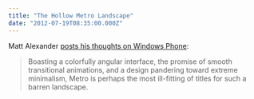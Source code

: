 ```yaml
---
title: "The Hollow Metro Landscape"
date: "2012-07-19T08:35:00.000Z"
---
```


Matt Alexander [posts his thoughts on Windows Phone](http://one37.net/blog/2012/7/18/the-hollow-metro-landscape.html):

> Boasting a colorfully angular interface, the promise of smooth transitional animations, and a design pandering toward extreme minimalism, Metro is perhaps the most ill-fitting of titles for such a barren landscape.